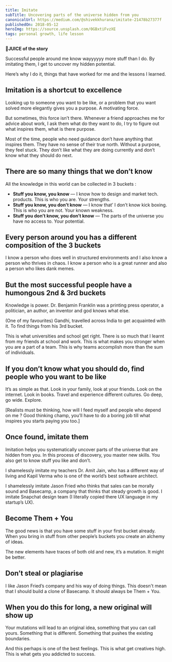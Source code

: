 ```yaml
---
title: Imitate
subTitle: Uncovering parts of the universe hidden from you
canonicalUrl: https://medium.com/@shivekkhurana/imitate-21478b27377f
publishedOn: 2018-05-12
heroImg: https://source.unsplash.com/0GBxtiFvzXE
tags: personal growth, life lesson
---
```



**🥤JUICE of the story**

Successful people around me know wayyyyyy more stuff than I do. By imitating them, I get to uncover my hidden potential.

Here’s why I do it, things that have worked for me and the lessons I learned.
 
## Imitation is a shortcut to excellence

Looking up to someone you want to be like, or a problem that you want solved more elegantly gives you a purpose. A motivating force.

But sometimes, this force isn’t there. Whenever a friend approaches me for advice about work, I ask them what do they want to do, I try to figure out what inspires them, what is there purpose.

Most of the time, people who need guidance don’t have anything that inspires them. They have no sense of their true north. Without a purpose, they feel stuck. They don’t like what they are doing currently and don’t know what they should do next.

## There are so many things that we don’t know

All the knowledge in this world can be collected in 3 buckets :

- **Stuff you know, you know** — I know how to design and market tech. products. This is who you are. Your strengths.
- **Stuff you know, you don’t know** — I know that’ I don’t know kick boxing. This is who you are not. Your known weakness.
- **Stuff you don’t know, you don’t know** — The parts of the universe you have no access to. Your potential.

## Every person around you has a different composition of the 3 buckets

I know a person who does well in structured environments and I also know a person who thrives in chaos. I know a person who is a great runner and also a person who likes dank memes.

## But the most successful people have a humongous 2nd & 3rd buckets

Knowledge is power. Dr. Benjamin Franklin was a printing press operator, a politician, an author, an inventor and god knows what else.

(One of my favourites) Gandhi, travelled across India to get acquainted with it. To find things from his 3rd bucket.

This is what universities and school get right. There is so much that I learnt from my friends at school and work. This is what makes you stronger when you are a part of a team. This is why teams accomplish more than the sum of individuals.

## If you don’t know what you should do, find people who you want to be like

It’s as simple as that. Look in your family, look at your friends. Look on the internet. Look in books. Travel and experience different cultures. Go deep, go wide. Explore.

[Realists must be thinking, how will I feed myself and people who depend on me ? Good thinking champ, you’ll have to do a boring job till what inspires you starts paying you too.]

## Once found, imitate them

Imitation helps you systematically uncover parts of the universe that are hidden from you. In this process of discovery, you master new skills. You also get to know stuff you like and don’t.

I shamelessly imitate my teachers Dr. Amit Jain, who has a different way of living and Kapil Verma who is one of the world’s best software architect.

I shamelessly imitate Jason Fried who thinks that sales can be morally sound and Basecamp, a company that thinks that steady growth is good. I imitate Snapchat design team (I literally copied there UX language in my startup’s UX).

## Become Them + You

The good news is that you have some stuff in your first bucket already. When you bring in stuff from other people’s buckets you create an alchemy of ideas.

The new elements have traces of both old and new, it’s a mutation. It might be better.

## Don’t steal or plagiarise

I like Jason Fried’s company and his way of doing things. This doesn't mean that I should build a clone of Basecamp. It should always be Them + You.

## When you do this for long, a new original will show up

Your mutations will lead to an original idea, something that you can call yours. Something that is different. Something that pushes the existing boundaries.

And this perhaps is one of the best feelings. This is what get creatives high. This is what gets you addicted to success.